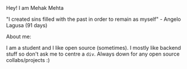 <div>Hey! I am Mehak Mehta</div>
 
  "I created sins filled with the past in order to remain as myself" - Angelo Lagusa (91 days)
  
<div> About me:
  
  I am a student and I like open source (sometimes). I mostly like backend stuff so don't ask me to centre a `div`. Always down for any open source collabs/projects :)
</div>

